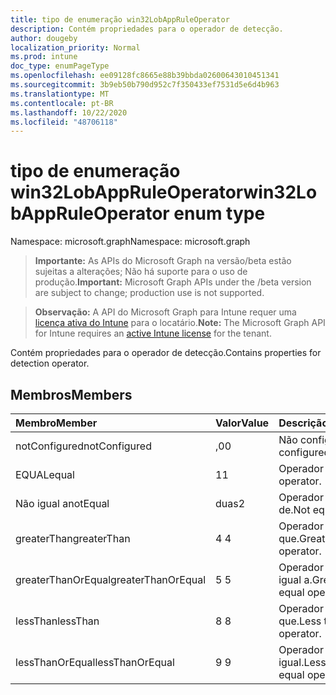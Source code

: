 ```yaml
---
title: tipo de enumeração win32LobAppRuleOperator
description: Contém propriedades para o operador de detecção.
author: dougeby
localization_priority: Normal
ms.prod: intune
doc_type: enumPageType
ms.openlocfilehash: ee09128fc8665e88b39bbda02600643010451341
ms.sourcegitcommit: 3b9eb50b790d952c7f350433ef7531d5e6d4b963
ms.translationtype: MT
ms.contentlocale: pt-BR
ms.lasthandoff: 10/22/2020
ms.locfileid: "48706118"
---
```

# <a name="win32lobappruleoperator-enum-type"></a><span data-ttu-id="5e93b-103">tipo de enumeração win32LobAppRuleOperator</span><span class="sxs-lookup"><span data-stu-id="5e93b-103">win32LobAppRuleOperator enum type</span></span>

<span data-ttu-id="5e93b-104">Namespace: microsoft.graph</span><span class="sxs-lookup"><span data-stu-id="5e93b-104">Namespace: microsoft.graph</span></span>

> <span data-ttu-id="5e93b-105">**Importante:** As APIs do Microsoft Graph na versão/beta estão sujeitas a alterações; Não há suporte para o uso de produção.</span><span class="sxs-lookup"><span data-stu-id="5e93b-105">**Important:** Microsoft Graph APIs under the /beta version are subject to change; production use is not supported.</span></span>

> <span data-ttu-id="5e93b-106">**Observação:** A API do Microsoft Graph para Intune requer uma [licença ativa do Intune](https://go.microsoft.com/fwlink/?linkid=839381) para o locatário.</span><span class="sxs-lookup"><span data-stu-id="5e93b-106">**Note:** The Microsoft Graph API for Intune requires an [active Intune license](https://go.microsoft.com/fwlink/?linkid=839381) for the tenant.</span></span>

<span data-ttu-id="5e93b-107">Contém propriedades para o operador de detecção.</span><span class="sxs-lookup"><span data-stu-id="5e93b-107">Contains properties for detection operator.</span></span>

## <a name="members"></a><span data-ttu-id="5e93b-108">Membros</span><span class="sxs-lookup"><span data-stu-id="5e93b-108">Members</span></span>
|<span data-ttu-id="5e93b-109">Membro</span><span class="sxs-lookup"><span data-stu-id="5e93b-109">Member</span></span>|<span data-ttu-id="5e93b-110">Valor</span><span class="sxs-lookup"><span data-stu-id="5e93b-110">Value</span></span>|<span data-ttu-id="5e93b-111">Descrição</span><span class="sxs-lookup"><span data-stu-id="5e93b-111">Description</span></span>|
|:---|:---|:---|
|<span data-ttu-id="5e93b-112">notConfigured</span><span class="sxs-lookup"><span data-stu-id="5e93b-112">notConfigured</span></span>|<span data-ttu-id="5e93b-113">,0</span><span class="sxs-lookup"><span data-stu-id="5e93b-113">0</span></span>|<span data-ttu-id="5e93b-114">Não configurado.</span><span class="sxs-lookup"><span data-stu-id="5e93b-114">Not configured.</span></span>|
|<span data-ttu-id="5e93b-115">EQUAL</span><span class="sxs-lookup"><span data-stu-id="5e93b-115">equal</span></span>|<span data-ttu-id="5e93b-116">1</span><span class="sxs-lookup"><span data-stu-id="5e93b-116">1</span></span>|<span data-ttu-id="5e93b-117">Operador equal.</span><span class="sxs-lookup"><span data-stu-id="5e93b-117">Equal operator.</span></span>|
|<span data-ttu-id="5e93b-118">Não igual a</span><span class="sxs-lookup"><span data-stu-id="5e93b-118">notEqual</span></span>|<span data-ttu-id="5e93b-119">duas</span><span class="sxs-lookup"><span data-stu-id="5e93b-119">2</span></span>|<span data-ttu-id="5e93b-120">Operador diferente de.</span><span class="sxs-lookup"><span data-stu-id="5e93b-120">Not equal operator.</span></span>|
|<span data-ttu-id="5e93b-121">greaterThan</span><span class="sxs-lookup"><span data-stu-id="5e93b-121">greaterThan</span></span>|<span data-ttu-id="5e93b-122">4 </span><span class="sxs-lookup"><span data-stu-id="5e93b-122">4</span></span>|<span data-ttu-id="5e93b-123">Operador maior que.</span><span class="sxs-lookup"><span data-stu-id="5e93b-123">Greater than operator.</span></span>|
|<span data-ttu-id="5e93b-124">greaterThanOrEqual</span><span class="sxs-lookup"><span data-stu-id="5e93b-124">greaterThanOrEqual</span></span>|<span data-ttu-id="5e93b-125">5 </span><span class="sxs-lookup"><span data-stu-id="5e93b-125">5</span></span>|<span data-ttu-id="5e93b-126">Operador maior ou igual a.</span><span class="sxs-lookup"><span data-stu-id="5e93b-126">Greater than or equal operator.</span></span>|
|<span data-ttu-id="5e93b-127">lessThan</span><span class="sxs-lookup"><span data-stu-id="5e93b-127">lessThan</span></span>|<span data-ttu-id="5e93b-128">8 </span><span class="sxs-lookup"><span data-stu-id="5e93b-128">8</span></span>|<span data-ttu-id="5e93b-129">Operador menor que.</span><span class="sxs-lookup"><span data-stu-id="5e93b-129">Less than operator.</span></span>|
|<span data-ttu-id="5e93b-130">lessThanOrEqual</span><span class="sxs-lookup"><span data-stu-id="5e93b-130">lessThanOrEqual</span></span>|<span data-ttu-id="5e93b-131">9 </span><span class="sxs-lookup"><span data-stu-id="5e93b-131">9</span></span>|<span data-ttu-id="5e93b-132">Operador menor ou igual.</span><span class="sxs-lookup"><span data-stu-id="5e93b-132">Less than or equal operator.</span></span>|





